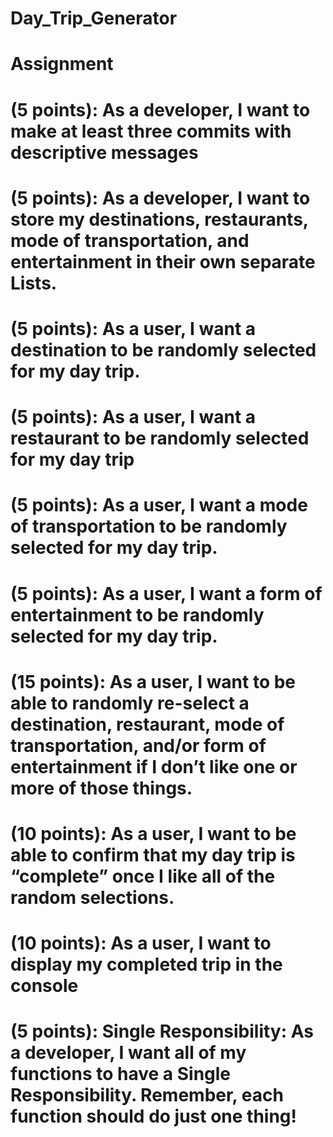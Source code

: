# Day_Trip_Generator

# Assignment
# (5 points): As a developer, I want to make at least three commits with descriptive messages 
# (5 points):  As a developer, I want to store my destinations, restaurants, mode of transportation, and entertainment in their own separate Lists. 
# (5 points): As a user, I want a destination to be randomly selected for my day trip. 
# (5 points): As a user, I want a restaurant to be randomly selected for my day trip
# (5 points): As a user, I want a mode of transportation to be randomly selected for my day trip. 
# (5 points): As a user, I want a form of entertainment to be randomly selected for my day trip.
# (15 points): As a user, I want to be able to randomly re-select a destination, restaurant, mode of transportation, and/or form of entertainment if I don’t like one or more of those things.
# (10 points): As a user, I want to be able to confirm that my day trip is “complete” once I like all of the random selections.
# (10  points): As a user, I want to display my completed trip in the console
# (5 points): Single Responsibility: As a developer, I want all of my functions to have a Single Responsibility. Remember, each function should do just one thing! 